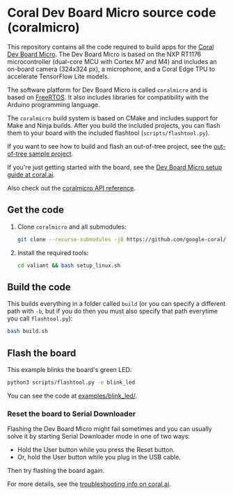 # Coral Dev Board Micro source code (coralmicro)

This repository contains all the code required to build apps for the [Coral Dev
Board Micro](https://coral.ai/products/dev-board-micro). The Dev Board Micro is
based on the NXP RT1176 microcontroller (dual-core MCU with Cortex M7 and M4)
and includes an on-board camera (324x324 px), a microphone, and a Coral Edge TPU
to accelerate TensorFlow Lite models.

The software platform for Dev Board Micro is called `coralmicro` and is based
on [FreeRTOS](https://www.freertos.org/). It also includes libraries for
compatibility with the Arduino programming language.

The `coralmicro` build system is based on CMake and includes support for Make
and Ninja builds. After you build the included projects, you can flash
them to your board with the included flashtool (`scripts/flashtool.py`).

If you want to see how to build and flash an out-of-tree project, see the
[out-of-tree sample project](https://github.com/google-coral/coralmicro-out-of-tree-sample).

If you're just getting started with the board, see the [Dev Board Micro setup
guide at coral.ai](https://coral.ai/docs/dev-board-micro/get-started/).

Also check out the [coralmicro API
reference](http://coral.ai/docs/reference/micro/).


## Get the code

1. Clone `coralmicro` and all submodules:

    ```bash
    git clone --recurse-submodules -j8 https://github.com/google-coral/coralmicro
    ```

2. Install the required tools:

    ```bash
    cd valiant && bash setup_linux.sh
    ```


## Build the code

This builds everything in a folder called `build` (or you can specify a
different path with `-b`, but if you do then you must also specify that path
everytime you call `flashtool.py`):

```bash
bash build.sh
```

## Flash the board

This example blinks the board's green LED:

```bash
python3 scripts/flashtool.py -e blink_led
```

You can see the code at [examples/blink_led/](examples/blink_led/).


### Reset the board to Serial Downloader

Flashing the Dev Board Micro might fail sometimes and you can usually solve
it by starting Serial Downloader mode in one of two ways:

+ Hold the User button while you press the Reset button.
+ Or, hold the User button while you plug in the USB cable.

Then try flashing the board again.

For more details, see the [troubleshooting info on
coral.ai](https://coral.ai/docs/dev-board-micro/get-started/#serial-downloader).
